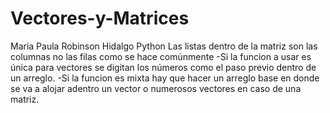 # Vectores-y-Matrices
Maria Paula Robinson Hidalgo
Python
Las listas dentro de la matriz son las columnas no las filas como se hace comúnmente
-Si la funcion a usar es única para vectores se digitan los números como el paso previo dentro de un arreglo. 
-Si la funcion es mixta hay que hacer un arreglo base en donde se va a alojar adentro un vector o numerosos vectores en caso de una matriz.   
